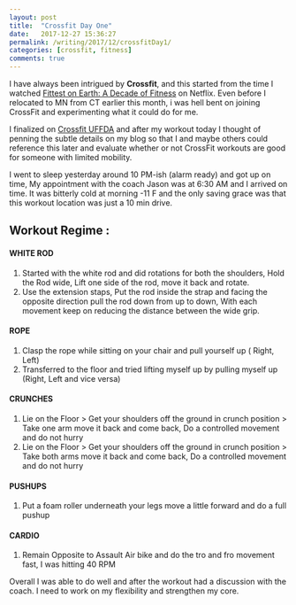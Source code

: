 ```yaml
---
layout: post
title:  "Crossfit Day One"
date:   2017-12-27 15:36:27
permalink: /writing/2017/12/crossfitDay1/
categories: [crossfit, fitness]
comments: true
---
```

I have always been intrigued by **Crossfit**, and this started from the time I watched [Fittest on Earth: A Decade of Fitness](http://www.imdb.com/title/tt6491170/) on Netflix. Even before I relocated to MN from CT earlier this month, i was hell bent on joining CrossFit and experimenting what it could do for me.

I finalized on [Crossfit UFFDA](https://crossfituffda.com/) and after my workout today I thought of penning the subtle details on my blog so that I and maybe others could reference this later and evaluate whether or not CrossFit workouts are good for someone with limited mobility.

I went to sleep yesterday around 10 PM-ish (alarm ready) and got up on time, My appointment with the coach Jason was at 6:30 AM and I arrived on time. It was bitterly cold at morning -11 F and the only saving grace was that this workout location was just a 10 min drive.

Workout Regime :
-------------
#### **WHITE ROD**
1. Started with the white rod and did rotations for both the shoulders, Hold the Rod wide, Lift one side of the rod, move it back and rotate.
2. Use the extension staps, Put the rod inside the strap and facing the opposite direction pull the rod down from up to down, With each movement keep on reducing the distance between the wide grip.

#### **ROPE**
 1. Clasp the rope while sitting on your chair and pull yourself up ( Right, Left)
 2. Transferred to the floor and tried lifting myself up by pulling myself up (Right, Left and vice versa)

#### **CRUNCHES**

 1. Lie on the Floor > Get your shoulders off the ground in crunch
    position > Take one arm move it back and come back, Do a controlled
    movement and do not hurry
 2. Lie on the Floor > Get your shoulders
    off the ground  in crunch position > Take both arms move it back and
    come back, Do a controlled movement and do not hurry

#### **PUSHUPS**
 1.  Put a foam roller underneath your legs move a little forward and do a full pushup

#### **CARDIO**
 1.  Remain Opposite to Assault Air bike and do the tro and fro movement fast, I was hitting 40 RPM

Overall I was able to do well and after the workout had a discussion with the coach. I need to work on my flexibility and strengthen my core.
